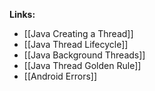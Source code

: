 **Links:**
* [[Java Creating a Thread]]
* [[Java Thread Lifecycle]]
* [[Java Background Threads]]
* [[Java Thread Golden Rule]]
* [[Android Errors]]